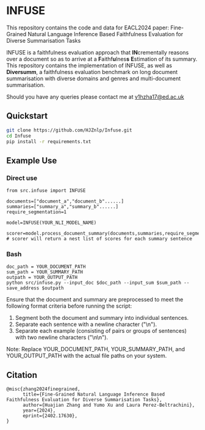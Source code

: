 # INFUSE

This repository contains the code and data for EACL2024 paper: Fine-Grained Natural Language Inference Based Faithfulness Evaluation for Diverse Summarisation Tasks

INFUSE is a faithfulness evaluation approach that **IN**crementally reasons over a document so as to arrive at a **F**aithf**u**lnes**s** **E**stimation of its summary. This repository contains the implementation of INFUSE, as well as **Diversumm**, a faithfulness evaluation benchmark on long document summarisation with diverse domains and genres and multi-document summarisation.

Should you have any queries please contact me at v1hzha17@ed.ac.uk

## Quickstart

```bash
git clone https://github.com/HJZnlp/Infuse.git
cd Infuse
pip install -r requirements.txt
```

## Example Use
### Direct use

```
from src.infuse import INFUSE

documents=["document_a","document_b"......]
summaries=["summary_a","summary_b"......]
require_segmentation=1

model=INFUSE(YOUR_NLI_MODEL_NAME)

scorer=model.process_document_summary(documents,summaries,require_segmentation)
# scorer will return a nest list of scores for each summary sentence

```

### Bash
```
doc_path = YOUR_DOCUMENT_PATH
sum_path = YOUR_SUMMARY_PATH
outpath = YOUR_OUTPUT_PATH
python src/infuse.py --input_doc $doc_path --input_sum $sum_path --save_address $outpath
```

Ensure that the document and summary are preprocessed to meet the following format criteria before running the script:

1. Segment both the document and summary into individual sentences.
2. Separate each sentence with a newline character ("\n").
3. Separate each example (consisting of pairs or groups of sentences) with two newline characters ("\n\n").

Note: Replace YOUR_DOCUMENT_PATH, YOUR_SUMMARY_PATH, and YOUR_OUTPUT_PATH with the actual file paths on your system.

## Citation
```
@misc{zhang2024finegrained,
      title={Fine-Grained Natural Language Inference Based Faithfulness Evaluation for Diverse Summarisation Tasks}, 
      author={Huajian Zhang and Yumo Xu and Laura Perez-Beltrachini},
      year={2024},
      eprint={2402.17630},
}
```
